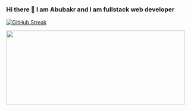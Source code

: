 ### Hi there 👋 I am Abubakr and I am fullstack web developer

[![GitHub Streak](https://streak-stats.demolab.com?user=akrv7591&theme=blue-green&hide_border=true&card_width=730)](https://akrv.dev)

<a href="https://akrv.dev">
  <img width=480 height=200 src="https://github-readme-stats-kappa-seven-85.vercel.app/api?username=akrv7591&show_icons=true&theme=tokyonight&include_all_commits=true&rank_icon=github&hide=stars,prs,issues" />
</a>
